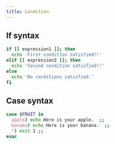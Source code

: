 ```yaml
---
title: Condition
---
```


## If syntax

```bash
if [[ expression1 ]]; then
  echo 'First condition satisfied!!'
elif [[ expression2 ]]; then
  echo 'Second condition satisfied!!'
else
  echo 'No conditions satisfied.'
fi
```

## Case syntax

```bash
case $FRUIT in
  apple) echo Here is your apple.  ;;
  banana) echo Here is your banana.  ;;
  *) exit 1 ;;
esac
```
